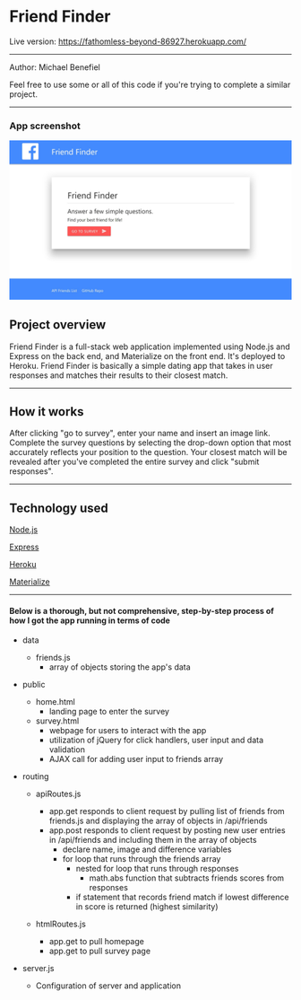 <h1>Friend Finder</h1>

Live version: https://fathomless-beyond-86927.herokuapp.com/
<hr></hr>

Author: Michael Benefiel

Feel free to use some or all of this code if you're trying to complete a similar project.
<hr></hr>

<h3> App screenshot </h3>

![alt text](https://raw.githubusercontent.com/mjbenefiel/FriendFinder/master/app/img/friendfinderdemo.jpg "Friend Finder")

<h2> Project overview</h2>
Friend Finder is a full-stack web application implemented using Node.js and Express on the back end, and Materialize on the front end. It's deployed to Heroku. Friend Finder is basically a simple dating app that takes in user responses and matches their results to their closest match.
<hr></hr>

<h2> How it works </h2>
After clicking "go to survey", enter your name and insert an image link. Complete the survey questions by selecting the drop-down option that most accurately reflects your position to the question. Your closest match will be revealed after you've completed the entire survey and click "submit responses".
<hr></hr>

<h2>Technology used</h2>

[Node.js](https://nodejs.org/en/)

[Express](https://expressjs.com/)

[Heroku](https://heroku.com/)

[Materialize](https://materializecss.com/)

<hr></hr>

<h4>Below is a thorough, but not comprehensive, step-by-step process of how I got the app running in terms of code</h4>

- data
    - friends.js
        - array of objects storing the app's data

- public
    - home.html
        - landing page to enter the survey
    - survey.html
        - webpage for users to interact with the app
        - utilization of jQuery for click handlers, user input and data validation
        - AJAX call for adding user input to friends array

- routing
    - apiRoutes.js
        - app.get responds to client request by pulling list of friends from friends.js and displaying the array of objects in /api/friends
        - app.post responds to client request by posting new user entries in /api/friends and including them in the array of objects
            - declare name, image and difference variables
            - for loop that runs through the friends array 
                - nested for loop that runs through responses
                    - math.abs function that subtracts friends scores from responses
                - if statement that records friend match if lowest difference in score is returned (highest similarity)
    
    - htmlRoutes.js
        - app.get to pull homepage
        - app.get to pull survey page

- server.js
    - Configuration of server and application